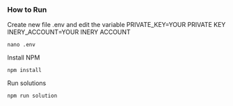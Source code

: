 ### How to Run

Create new file .env and edit the variable
PRIVATE_KEY=YOUR PRIVATE KEY
INERY_ACCOUNT=YOUR INERY ACCOUNT

```shell
nano .env
```

Install NPM 

```shell
npm install
```

Run solutions

```
npm run solution
```
